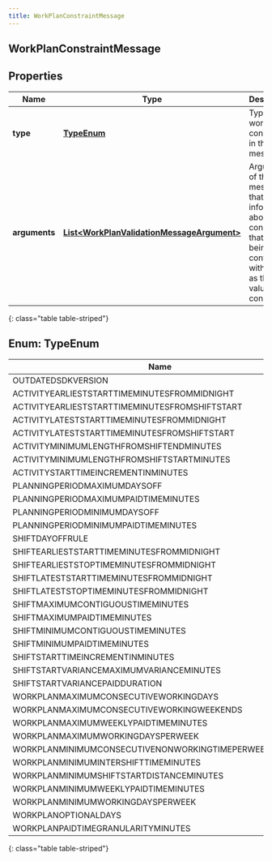 ```yaml
---
title: WorkPlanConstraintMessage
---
```


## WorkPlanConstraintMessage

## Properties

| Name          | Type                                                                                                           | Description                                                                                                                               | Notes      |
| ------------- | -------------------------------------------------------------------------------------------------------------- | ----------------------------------------------------------------------------------------------------------------------------------------- | ---------- |
| **type**      | [**TypeEnum**](#TypeEnum)<!---->                                                                               | Type of the work plan constraint in this message                                                                                          | [optional] |
| **arguments** | <!----><!---->[**List&lt;WorkPlanValidationMessageArgument&gt;**](WorkPlanValidationMessageArgument.md)<!----> | Arguments of the message that provide information about the constraint that is being conflicted with, such as the value of the constraint | [optional] |

{: class="table table-striped"}

<a name="TypeEnum"></a>

## Enum: TypeEnum

| Name                                                   | Value                                                              |
| ------------------------------------------------------ | ------------------------------------------------------------------ |
| OUTDATEDSDKVERSION                                     | &quot;OutdatedSdkVersion&quot;                                     |
| ACTIVITYEARLIESTSTARTTIMEMINUTESFROMMIDNIGHT           | &quot;ActivityEarliestStartTimeMinutesFromMidnight&quot;           |
| ACTIVITYEARLIESTSTARTTIMEMINUTESFROMSHIFTSTART         | &quot;ActivityEarliestStartTimeMinutesFromShiftStart&quot;         |
| ACTIVITYLATESTSTARTTIMEMINUTESFROMMIDNIGHT             | &quot;ActivityLatestStartTimeMinutesFromMidnight&quot;             |
| ACTIVITYLATESTSTARTTIMEMINUTESFROMSHIFTSTART           | &quot;ActivityLatestStartTimeMinutesFromShiftStart&quot;           |
| ACTIVITYMINIMUMLENGTHFROMSHIFTENDMINUTES               | &quot;ActivityMinimumLengthFromShiftEndMinutes&quot;               |
| ACTIVITYMINIMUMLENGTHFROMSHIFTSTARTMINUTES             | &quot;ActivityMinimumLengthFromShiftStartMinutes&quot;             |
| ACTIVITYSTARTTIMEINCREMENTINMINUTES                    | &quot;ActivityStartTimeIncrementInMinutes&quot;                    |
| PLANNINGPERIODMAXIMUMDAYSOFF                           | &quot;PlanningPeriodMaximumDaysOff&quot;                           |
| PLANNINGPERIODMAXIMUMPAIDTIMEMINUTES                   | &quot;PlanningPeriodMaximumPaidTimeMinutes&quot;                   |
| PLANNINGPERIODMINIMUMDAYSOFF                           | &quot;PlanningPeriodMinimumDaysOff&quot;                           |
| PLANNINGPERIODMINIMUMPAIDTIMEMINUTES                   | &quot;PlanningPeriodMinimumPaidTimeMinutes&quot;                   |
| SHIFTDAYOFFRULE                                        | &quot;ShiftDayOffRule&quot;                                        |
| SHIFTEARLIESTSTARTTIMEMINUTESFROMMIDNIGHT              | &quot;ShiftEarliestStartTimeMinutesFromMidnight&quot;              |
| SHIFTEARLIESTSTOPTIMEMINUTESFROMMIDNIGHT               | &quot;ShiftEarliestStopTimeMinutesFromMidnight&quot;               |
| SHIFTLATESTSTARTTIMEMINUTESFROMMIDNIGHT                | &quot;ShiftLatestStartTimeMinutesFromMidnight&quot;                |
| SHIFTLATESTSTOPTIMEMINUTESFROMMIDNIGHT                 | &quot;ShiftLatestStopTimeMinutesFromMidnight&quot;                 |
| SHIFTMAXIMUMCONTIGUOUSTIMEMINUTES                      | &quot;ShiftMaximumContiguousTimeMinutes&quot;                      |
| SHIFTMAXIMUMPAIDTIMEMINUTES                            | &quot;ShiftMaximumPaidTimeMinutes&quot;                            |
| SHIFTMINIMUMCONTIGUOUSTIMEMINUTES                      | &quot;ShiftMinimumContiguousTimeMinutes&quot;                      |
| SHIFTMINIMUMPAIDTIMEMINUTES                            | &quot;ShiftMinimumPaidTimeMinutes&quot;                            |
| SHIFTSTARTTIMEINCREMENTINMINUTES                       | &quot;ShiftStartTimeIncrementInMinutes&quot;                       |
| SHIFTSTARTVARIANCEMAXIMUMVARIANCEMINUTES               | &quot;ShiftStartVarianceMaximumVarianceMinutes&quot;               |
| SHIFTSTARTVARIANCEPAIDDURATION                         | &quot;ShiftStartVariancePaidDuration&quot;                         |
| WORKPLANMAXIMUMCONSECUTIVEWORKINGDAYS                  | &quot;WorkPlanMaximumConsecutiveWorkingDays&quot;                  |
| WORKPLANMAXIMUMCONSECUTIVEWORKINGWEEKENDS              | &quot;WorkPlanMaximumConsecutiveWorkingWeekends&quot;              |
| WORKPLANMAXIMUMWEEKLYPAIDTIMEMINUTES                   | &quot;WorkPlanMaximumWeeklyPaidTimeMinutes&quot;                   |
| WORKPLANMAXIMUMWORKINGDAYSPERWEEK                      | &quot;WorkPlanMaximumWorkingDaysPerWeek&quot;                      |
| WORKPLANMINIMUMCONSECUTIVENONWORKINGTIMEPERWEEKMINUTES | &quot;WorkPlanMinimumConsecutiveNonWorkingTimePerWeekMinutes&quot; |
| WORKPLANMINIMUMINTERSHIFTTIMEMINUTES                   | &quot;WorkPlanMinimumInterShiftTimeMinutes&quot;                   |
| WORKPLANMINIMUMSHIFTSTARTDISTANCEMINUTES               | &quot;WorkPlanMinimumShiftStartDistanceMinutes&quot;               |
| WORKPLANMINIMUMWEEKLYPAIDTIMEMINUTES                   | &quot;WorkPlanMinimumWeeklyPaidTimeMinutes&quot;                   |
| WORKPLANMINIMUMWORKINGDAYSPERWEEK                      | &quot;WorkPlanMinimumWorkingDaysPerWeek&quot;                      |
| WORKPLANOPTIONALDAYS                                   | &quot;WorkPlanOptionalDays&quot;                                   |
| WORKPLANPAIDTIMEGRANULARITYMINUTES                     | &quot;WorkPlanPaidTimeGranularityMinutes&quot;                     |

{: class="table table-striped"}
